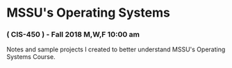 # MSSU's Operating Systems 
<h3>  ( CIS-450 ) - Fall 2018 M,W,F 10:00 am </h3>
Notes and sample projects I created to better understand MSSU's Operating Systems Course.
